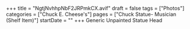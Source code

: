 +++
title = "NgtjNvhhpNbF2JRPmkCX.avif"
draft = false
tags = ["Photos"]
categories = ["Chuck E. Cheese's"]
pages = ["Chuck Statue- Musician (Shelf Item)"]
startDate = ""
+++
Generic Unpainted Statue Head
